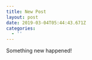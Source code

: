 ```yaml
---
title: New Post
layout: post
date: 2019-03-04T05:44:43.671Z
categories:
  - ''
---
```

Something new happened!

